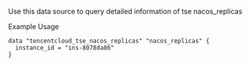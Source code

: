 Use this data source to query detailed information of tse nacos_replicas

Example Usage

```hcl
data "tencentcloud_tse_nacos_replicas" "nacos_replicas" {
  instance_id = "ins-8078da86"
}
```